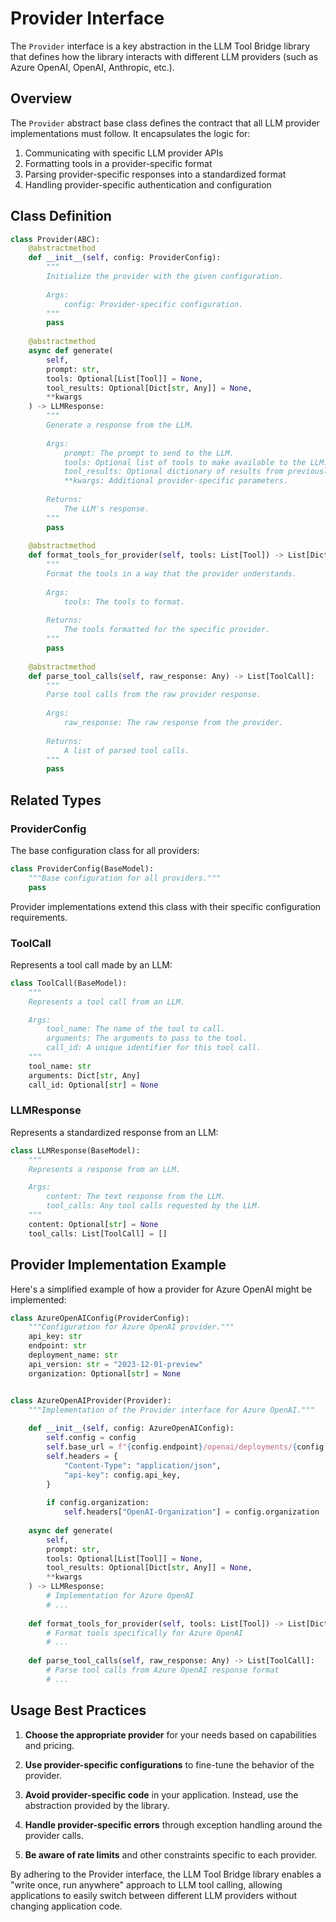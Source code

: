 # Provider Interface

The `Provider` interface is a key abstraction in the LLM Tool Bridge library that defines how the library interacts with different LLM providers (such as Azure OpenAI, OpenAI, Anthropic, etc.).

## Overview

The `Provider` abstract base class defines the contract that all LLM provider implementations must follow. It encapsulates the logic for:

1. Communicating with specific LLM provider APIs
2. Formatting tools in a provider-specific format
3. Parsing provider-specific responses into a standardized format
4. Handling provider-specific authentication and configuration

## Class Definition

```python
class Provider(ABC):
    @abstractmethod
    def __init__(self, config: ProviderConfig):
        """
        Initialize the provider with the given configuration.
        
        Args:
            config: Provider-specific configuration.
        """
        pass
    
    @abstractmethod
    async def generate(
        self, 
        prompt: str, 
        tools: Optional[List[Tool]] = None,
        tool_results: Optional[Dict[str, Any]] = None,
        **kwargs
    ) -> LLMResponse:
        """
        Generate a response from the LLM.
        
        Args:
            prompt: The prompt to send to the LLM.
            tools: Optional list of tools to make available to the LLM.
            tool_results: Optional dictionary of results from previously called tools.
            **kwargs: Additional provider-specific parameters.
            
        Returns:
            The LLM's response.
        """
        pass
    
    @abstractmethod
    def format_tools_for_provider(self, tools: List[Tool]) -> List[Dict[str, Any]]:
        """
        Format the tools in a way that the provider understands.
        
        Args:
            tools: The tools to format.
            
        Returns:
            The tools formatted for the specific provider.
        """
        pass
    
    @abstractmethod
    def parse_tool_calls(self, raw_response: Any) -> List[ToolCall]:
        """
        Parse tool calls from the raw provider response.
        
        Args:
            raw_response: The raw response from the provider.
            
        Returns:
            A list of parsed tool calls.
        """
        pass
```

## Related Types

### ProviderConfig

The base configuration class for all providers:

```python
class ProviderConfig(BaseModel):
    """Base configuration for all providers."""
    pass
```

Provider implementations extend this class with their specific configuration requirements.

### ToolCall

Represents a tool call made by an LLM:

```python
class ToolCall(BaseModel):
    """
    Represents a tool call from an LLM.

    Args:
        tool_name: The name of the tool to call.
        arguments: The arguments to pass to the tool.
        call_id: A unique identifier for this tool call.
    """
    tool_name: str
    arguments: Dict[str, Any]
    call_id: Optional[str] = None
```

### LLMResponse

Represents a standardized response from an LLM:

```python
class LLMResponse(BaseModel):
    """
    Represents a response from an LLM.

    Args:
        content: The text response from the LLM.
        tool_calls: Any tool calls requested by the LLM.
    """
    content: Optional[str] = None
    tool_calls: List[ToolCall] = []
```

## Provider Implementation Example

Here's a simplified example of how a provider for Azure OpenAI might be implemented:

```python
class AzureOpenAIConfig(ProviderConfig):
    """Configuration for Azure OpenAI provider."""
    api_key: str
    endpoint: str
    deployment_name: str
    api_version: str = "2023-12-01-preview"
    organization: Optional[str] = None


class AzureOpenAIProvider(Provider):
    """Implementation of the Provider interface for Azure OpenAI."""
    
    def __init__(self, config: AzureOpenAIConfig):
        self.config = config
        self.base_url = f"{config.endpoint}/openai/deployments/{config.deployment_name}"
        self.headers = {
            "Content-Type": "application/json",
            "api-key": config.api_key,
        }
        
        if config.organization:
            self.headers["OpenAI-Organization"] = config.organization
    
    async def generate(
        self, 
        prompt: str, 
        tools: Optional[List[Tool]] = None,
        tool_results: Optional[Dict[str, Any]] = None,
        **kwargs
    ) -> LLMResponse:
        # Implementation for Azure OpenAI
        # ...
    
    def format_tools_for_provider(self, tools: List[Tool]) -> List[Dict[str, Any]]:
        # Format tools specifically for Azure OpenAI
        # ...
    
    def parse_tool_calls(self, raw_response: Any) -> List[ToolCall]:
        # Parse tool calls from Azure OpenAI response format
        # ...
```

## Usage Best Practices

1. **Choose the appropriate provider** for your needs based on capabilities and pricing.

2. **Use provider-specific configurations** to fine-tune the behavior of the provider.

3. **Avoid provider-specific code** in your application. Instead, use the abstraction provided by the library.

4. **Handle provider-specific errors** through exception handling around the provider calls.

5. **Be aware of rate limits** and other constraints specific to each provider.

By adhering to the Provider interface, the LLM Tool Bridge library enables a "write once, run anywhere" approach to LLM tool calling, allowing applications to easily switch between different LLM providers without changing application code.